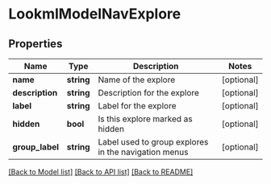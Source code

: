 # LookmlModelNavExplore

## Properties
Name | Type | Description | Notes
------------ | ------------- | ------------- | -------------
**name** | **string** | Name of the explore | [optional] 
**description** | **string** | Description for the explore | [optional] 
**label** | **string** | Label for the explore | [optional] 
**hidden** | **bool** | Is this explore marked as hidden | [optional] 
**group_label** | **string** | Label used to group explores in the navigation menus | [optional] 

[[Back to Model list]](../README.md#documentation-for-models) [[Back to API list]](../README.md#documentation-for-api-endpoints) [[Back to README]](../README.md)


